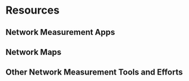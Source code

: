 # Resources

## Network Measurement Apps

## Network Maps

## Other Network Measurement Tools and Efforts

